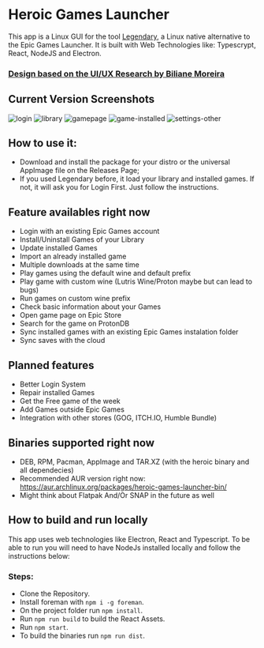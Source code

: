 # Heroic Games Launcher

This app is a Linux GUI for the tool [Legendary](https://github.com/derrod/legendary), a Linux native alternative to the Epic Games Launcher.
It is built with Web Technologies like: Typescrypt, React, NodeJS and Electron.

### [Design based on the UI/UX Research by Biliane Moreira ](https://bilianemoreira.com/heroic-game-launcher-for-linux)

## Current Version Screenshots

![login](https://user-images.githubusercontent.com/26871415/104823821-49dedb00-584d-11eb-9e89-0972f5515e96.png)
![library](https://user-images.githubusercontent.com/26871415/104823772-eb196180-584c-11eb-9302-667e3d3e934e.png)
![gamepage](https://user-images.githubusercontent.com/26871415/104823773-ec4a8e80-584c-11eb-970b-32b83ab88365.png)
![game-installed](https://user-images.githubusercontent.com/26871415/104823774-ec4a8e80-584c-11eb-9b11-6a418bf58329.png)
![settings-other](https://user-images.githubusercontent.com/26871415/104823775-ec4a8e80-584c-11eb-8e9f-4690e8ec21a9.png)

## How to use it:

- Download and install the package for your distro or the universal AppImage file on the Releases Page;
- If you used Legendary before, it load your library and installed games. If not, it will ask you for Login First. Just follow the instructions.

## Feature availables right now

- Login with an existing Epic Games account
- Install/Uninstall Games of your Library
- Update installed Games
- Import an already installed game
- Multiple downloads at the same time
- Play games using the default wine and default prefix
- Play game with custom wine (Lutris Wine/Proton maybe but can lead to bugs)
- Run games on custom wine prefix
- Check basic information about your Games
- Open game page on Epic Store
- Search for the game on ProtonDB
- Sync installed games with an existing Epic Games instalation folder
- Sync saves with the cloud

## Planned features

- Better Login System
- Repair installed Games
- Get the Free game of the week
- Add Games outside Epic Games
- Integration with other stores (GOG, ITCH.IO, Humble Bundle)

## Binaries supported right now

- DEB, RPM, Pacman, AppImage and TAR.XZ (with the heroic binary and all dependecies)
- Recommended AUR version right now: https://aur.archlinux.org/packages/heroic-games-launcher-bin/
- Might think about Flatpak And/Or SNAP in the future as well

## How to build and run locally

This app uses web technologies like Electron, React and Typescript.
To be able to run you will need to have NodeJs installed locally and follow the instructions below:

### Steps:

- Clone the Repository.
- Install foreman with `npm i -g foreman`.
- On the project folder run `npm install`.
- Run `npm run build` to build the React Assets.
- Run `npm start`.
- To build the binaries run `npm run dist`.
